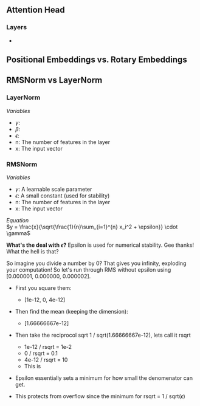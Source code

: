 ## Attention Head

### Layers

-

## Positional Embeddings vs. Rotary Embeddings

## RMSNorm vs LayerNorm

### LayerNorm

_Variables_

- $\gamma$:
- $\beta$:
- $\epsilon$:
- n: The number of features in the layer
- x: The input vector

### RMSNorm

_Variables_

- $\gamma$: A learnable scale parameter
- $\epsilon$: A small constant (used for stability)
- n: The number of features in the layer
- x: The input vector

_Equation_\
 $y = \frac{x}{\sqrt{\frac{1}{n}\sum_{i=1}^{n} x_i^2 + \epsilon}} \cdot \gamma$

**What's the deal with $\epsilon$?**
Epsilon is used for numerical stability.
Gee thanks! What the hell is that?

So imagine you divide a number by 0? That gives you infinity, exploding your computation!
So let's run through RMS without epsilon using [0.000001, 0.000000, 0.000002].

- First you square them:

  - [1e-12, 0, 4e-12]

- Then find the mean (keeping the dimension):

  - [1.66666667e-12]

- Then take the reciprocol sqrt 1 / sqrt(1.66666667e-12), lets call it rsqrt

  - 1e-12 / rsqrt = 1e-2
  - 0 / rsqrt = 0.1
  - 4e-12 / rsqrt = 10
  - This is

- Epsilon essentially sets a minimum for how small the denomenator can get.
- This protects from overflow since the minimum for rsqrt = 1 / sqrt($\epsilon$)

